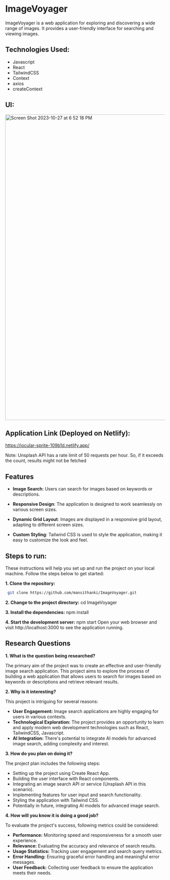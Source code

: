 # ImageVoyager

ImageVoyager is a web application for exploring and discovering a wide range of images. It provides a user-friendly interface for searching and viewing images. 

## Technologies Used:
- Javascript
- React
- TailwindCSS
- Context
- axios
- createContext

## UI:

<img width="963" alt="Screen Shot 2023-10-27 at 6 52 18 PM" src="https://github.com/mansithanki/ImageVoyager/assets/44176224/c28ed1bd-161b-4738-8ce3-9c1ce0dcf5b1">

## Application Link (Deployed on Netlify):
https://jocular-sprite-109b1d.netlify.app/

Note: Unsplash API has a rate limit of 50 requests per hour. So, if it exceeds the count, results might not be fetched

## Features

- **Image Search**: Users can search for images based on keywords or descriptions.

- **Responsive Design**: The application is designed to work seamlessly on various screen sizes.

- **Dynamic Grid Layout**: Images are displayed in a responsive grid layout, adapting to different screen sizes.

- **Custom Styling**: Tailwind CSS is used to style the application, making it easy to customize the look and feel.

## Steps to run:

These instructions will help you set up and run the project on your local machine. 
Follow the steps below to get started:

**1. Clone the repository:**

   ```bash
    git clone https://github.com/mansithanki/ImageVoyager.git
   ```
**2. Change to the project directory:**
    cd ImageVoyager

**3. Install the dependencies:**
    npm install
   
**4. Start the development server:**
    npm start
    Open your web browser and visit http://localhost:3000 to see the application running.

## Research Questions

**1. What is the question being researched?**

The primary aim of the project was to create an effective and user-friendly image search application. 
This project aims to explore the process of building a web application that allows users to search for images based on keywords or descriptions and retrieve relevant results.

**2. Why is it interesting?**

This project is intriguing for several reasons:

- **User Engagement:** Image search applications are highly engaging for users in various contexts.
- **Technological Exploration:** The project provides an opportunity to learn and apply modern web development technologies such as React, TailwindCSS, Javascript.
- **AI Integration:** There's potential to integrate AI models for advanced image search, adding complexity and interest.

**3. How do you plan on doing it?**

The project plan includes the following steps:

- Setting up the project using Create React App.
- Building the user interface with React components.
- Integrating an image search API or service (Unsplash API in this scenario).
- Implementing features for user input and search functionality.
- Styling the application with Tailwind CSS.
- Potentially in future, integrating AI models for advanced image search.

**4. How will you know it is doing a good job?**

To evaluate the project's success, following metrics could be considered:

- **Performance:** Monitoring speed and responsiveness for a smooth user experience.
- **Relevance:** Evaluating the accuracy and relevance of search results.
- **Usage Statistics:** Tracking user engagement and search query metrics.
- **Error Handling:** Ensuring graceful error handling and meaningful error messages.
- **User Feedback:** Collecting user feedback to ensure the application meets their needs.



   





